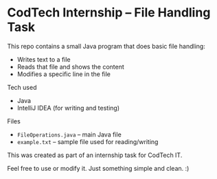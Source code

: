 # CodTech Internship – File Handling Task

This repo contains a small Java program that does basic file handling:

- Writes text to a file
- Reads that file and shows the content
- Modifies a specific line in the file

Tech used
- Java
- IntelliJ IDEA (for writing and testing)

Files
- `FileOperations.java` – main Java file
- `example.txt` – sample file used for reading/writing

This was created as part of an internship task for CodTech IT.

Feel free to use or modify it. Just something simple and clean. :)
